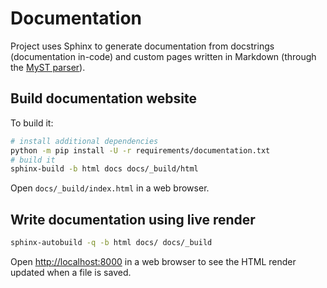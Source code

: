 # Documentation

Project uses Sphinx to generate documentation from docstrings (documentation in-code) and custom pages written in Markdown (through the [MyST parser](https://myst-parser.readthedocs.io/en/latest/)).

## Build documentation website

To build it:

```bash
# install additional dependencies
python -m pip install -U -r requirements/documentation.txt
# build it
sphinx-build -b html docs docs/_build/html
```

Open `docs/_build/index.html` in a web browser.

## Write documentation using live render

```bash
sphinx-autobuild -q -b html docs/ docs/_build
```

Open <http://localhost:8000> in a web browser to see the HTML render updated when a file is saved.
